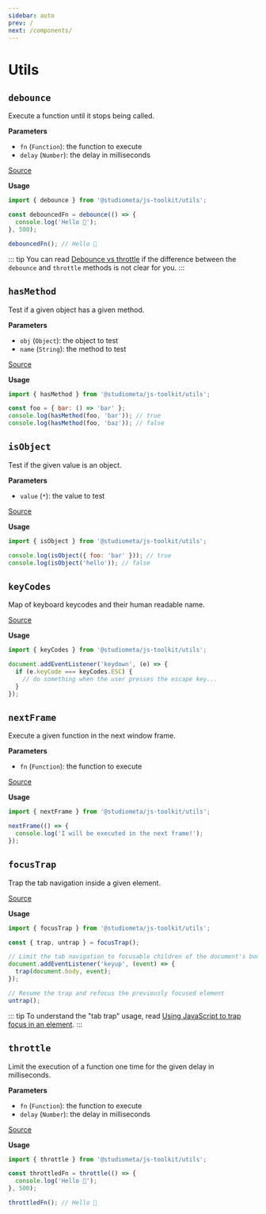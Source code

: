 ```yaml
---
sidebar: auto
prev: /
next: /components/
---
```


# Utils

## `debounce`

Execute a function until it stops being called.

**Parameters**

- `fn` (`Function`): the function to execute
- `delay` (`Number`): the delay in milliseconds

[Source](https://github.com/studiometa/js-toolkit/blob/master/src/utils/debounce.js)

**Usage**

```js
import { debounce } from '@studiometa/js-toolkit/utils';

const debouncedFn = debounce(() => {
  console.log('Hello 👋');
}, 500);

debouncedFn(); // Hello 👋
```

::: tip
You can read [Debounce vs throttle](https://redd.one/blog/debounce-vs-throttle) if the difference between the `debounce` and `throttle` methods is not clear for you.
:::

## `hasMethod`

Test if a given object has a given method.

**Parameters**

- `obj` (`Object`): the object to test
- `name` (`String`): the method to test

[Source](https://github.com/studiometa/js-toolkit/blob/master/src/utils/hasMethod.js)

**Usage**

```js
import { hasMethod } from '@studiometa/js-toolkit/utils';

const foo = { bar: () => 'bar' };
console.log(hasMethod(foo, 'bar')); // true
console.log(hasMethod(foo, 'baz')); // false
```

## `isObject`

Test if the given value is an object.

**Parameters**

- `value` (`*`): the value to test

[Source](https://github.com/studiometa/js-toolkit/blob/master/src/utils/isObject.js)

**Usage**

```js
import { isObject } from '@studiometa/js-toolkit/utils';

console.log(isObject({ foo: 'bar' })); // true
console.log(isObject('hello')); // false
```


## `keyCodes`

Map of keyboard keycodes and their human readable name.

[Source](https://github.com/studiometa/js-toolkit/blob/master/src/utils/keyCodes.js)

**Usage**

```js
import { keyCodes } from '@studiometa/js-toolkit/utils';

document.addEventListener('keydown', (e) => {
  if (e.keyCode === keyCodes.ESC) {
    // do something when the user presses the escape key...
  }
});
```

## `nextFrame`

Execute a given function in the next window frame.

**Parameters**

- `fn` (`Function`): the function to execute

[Source](https://github.com/studiometa/js-toolkit/blob/master/src/utils/nextFrame.js)

**Usage**

```js
import { nextFrame } from '@studiometa/js-toolkit/utils';

nextFrame(() => {
  console.log('I will be executed in the next frame!');
});
```

## `focusTrap`

Trap the tab navigation inside a given element.

[Source](https://github.com/studiometa/js-toolkit/blob/master/src/utils/focusTrap.js)

**Usage**

```js
import { focusTrap } from '@studiometa/js-toolkit/utils';

const { trap, untrap } = focusTrap();

// Limit the tab navigation to focusable children of the document's body
document.addEventListener('keyup', (event) => {
  trap(document.body, event);
});

// Resume the trap and refocus the previously focused element
untrap();
```

::: tip
To understand the "tab trap" usage, read [Using JavaScript to trap focus in an element](https://hiddedevries.nl/en/blog/2017-01-29-using-javascript-to-trap-focus-in-an-element).
:::


## `throttle`

Limit the execution of a function one time for the given delay in milliseconds.

**Parameters**

- `fn` (`Function`): the function to execute
- `delay` (`Number`): the delay in milliseconds

[Source](https://github.com/studiometa/js-toolkit/blob/master/src/utils/throttle.js)

**Usage**

```js
import { throttle } from '@studiometa/js-toolkit/utils';

const throttledFn = throttle(() => {
  console.log('Hello 👋');
}, 500);

throttledFn(); // Hello 👋
```

